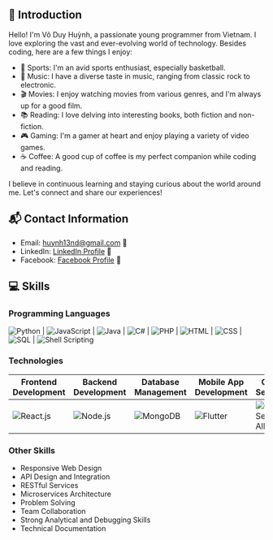 ## 🌟 Introduction

Hello! I'm Võ Duy Huỳnh, a passionate young programmer from Vietnam. I love exploring the vast and ever-evolving world of technology. Besides coding, here are a few things I enjoy:

- 🏀 Sports: I'm an avid sports enthusiast, especially basketball.
- 🎵 Music: I have a diverse taste in music, ranging from classic rock to electronic.
- 🎬 Movies: I enjoy watching movies from various genres, and I'm always up for a good film.
- 📚 Reading: I love delving into interesting books, both fiction and non-fiction.
- 🎮 Gaming: I'm a gamer at heart and enjoy playing a variety of video games.
- ☕ Coffee: A good cup of coffee is my perfect companion while coding and reading.

I believe in continuous learning and staying curious about the world around me. Let's connect and share our experiences!
## 📬 Contact Information

- Email: huynh13nd@gmail.com 📧
- LinkedIn: [LinkedIn Profile](https://linkedin.com/in/huỳnh-võ-duy-536418280) 🔗
- Facebook: [Facebook Profile](https://www.facebook.com/17voduy.huynh172/) 🔗
## 💻 Skills
### Programming Languages
![Python](https://img.shields.io/badge/Python-3776AB?style=flat&logo=python&logoColor=white) | ![JavaScript](https://img.shields.io/badge/JavaScript-F7DF1E?style=flat&logo=javascript&logoColor=black) | ![Java](https://img.shields.io/badge/Java-007396?style=flat&logo=java&logoColor=white) | ![C#](https://img.shields.io/badge/C%23-239120?style=flat&logo=c-sharp&logoColor=white) | ![PHP](https://img.shields.io/badge/PHP-777BB4?style=flat&logo=php&logoColor=white) | ![HTML](https://img.shields.io/badge/HTML-E34F26?style=flat&logo=html5&logoColor=white) | ![CSS](https://img.shields.io/badge/CSS-1572B6?style=flat&logo=css3&logoColor=white) | ![SQL](https://img.shields.io/badge/SQL-4479A1?style=flat&logo=postgresql&logoColor=white) | ![Shell Scripting](https://img.shields.io/badge/Shell-121011?style=flat&logo=gnu-bash&logoColor=white)
### Technologies
| Frontend Development | Backend Development | Database Management | Mobile App Development | Cloud Services | Version Control | Testing |
| -------------------- | -------------------- | -------------------- | ----------------------- | --------------- | ---------------- | ------- |
| ![React.js](https://img.shields.io/badge/React-61DAFB?style=flat&logo=react&logoColor=white) | ![Node.js](https://img.shields.io/badge/Node.js-339933?style=flat&logo=node.js&logoColor=white) | ![MongoDB](https://img.shields.io/badge/MongoDB-47A248?style=flat&logo=mongodb&logoColor=white) | ![Flutter](https://img.shields.io/badge/Flutter-02569B?style=flat&logo=flutter&logoColor=white) | ![Cloud Security Alliance](https://img.shields.io/badge/CSA-40535F?style=flat&logo=cloud-security-alliance&logoColor=white) | ![Git](https://img.shields.io/badge/Git-F05032?style=flat&logo=git&logoColor=white) | ![Selenium](https://img.shields.io/badge/Selenium-43B02A?style=flat&logo=selenium&logoColor=white) |
### Other Skills
- Responsive Web Design
- API Design and Integration
- RESTful Services
- Microservices Architecture
- Problem Solving
- Team Collaboration
- Strong Analytical and Debugging Skills
- Technical Documentation
